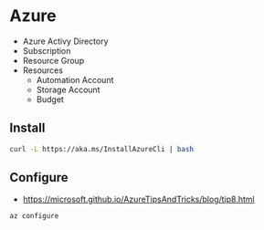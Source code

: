 # Azure

- Azure Activy Directory 
- Subscription
- Resource Group
- Resources
  - Automation Account
  - Storage Account
  - Budget

## Install
```bash
curl -L https://aka.ms/InstallAzureCli | bash
```

## Configure
- https://microsoft.github.io/AzureTipsAndTricks/blog/tip8.html
```
az configure
```

## 
